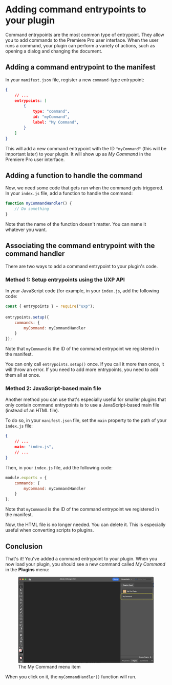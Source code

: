 # Adding command entrypoints to your plugin

Command entrypoints are the most common type of entrypoint. They allow you to add commands to the Premiere Pro user interface. When the user runs a command, your plugin can perform a variety of actions, such as opening a dialog and changing the document.

## Adding a command entrypoint to the manifest

In your `manifest.json` file, register a new `command`-type entrypoint:

```json
{
    // ...
    entrypoints: [
        {
            type: "command",
            id: "myCommand",
            label: "My Command",
        }
    ]
}
```

This will add a new command entrypoint with the ID `"myCommand"` (this will be important later) to your plugin. It will show up as _My Command_ in the Premiere Pro user interface.

## Adding a function to handle the command

Now, we need some code that gets run when the command gets triggered. In your `index.js` file, add a function to handle the command:

```js
function myCommandHandler() {
    // Do something
}
```

Note that the name of the function doesn't matter. You can name it whatever you want.

## Associating the command entrypoint with the command handler

There are two ways to add a command entrypoint to your plugin's code.

### Method 1: Setup entrypoints using the UXP API

In your JavaScript code (for example, in your `index.js`, add the following code:

```js
const { entrypoints } = require("uxp");

entrypoints.setup({
    commands: {
        myCommand: myCommandHandler
    }
});
```

Note that `myCommand` is the ID of the command entrypoint we registered in the manifest.

<InlineAlert slots="text" />

You can only call `entrypoints.setup()` once. If you call it more than once, it will throw an error. If you need to add more entrypoints, you need to add them all at once.

### Method 2: JavaScript-based main file

Another method you can use that's especially useful for smaller plugins that only contain command entrypoints is to use a JavaScript-based main file (instead of an HTML file).

To do so, in your `manifest.json` file, set the `main` property to the path of your `index.js` file:

```json
{
    // ...
    main: "index.js",
    // ...
}
```

Then, in your `index.js` file, add the following code:

```js
module.exports = {
    commands: {
        myCommand: myCommandHandler
    }
};
```

Note that `myCommand` is the ID of the command entrypoint we registered in the manifest.

Now, the HTML file is no longer needed. You can delete it. This is especially useful when converting scripts to plugins.

## Conclusion

That's it! You've added a command entrypoint to your plugin. When you now load your plugin, you should see a new command called _My Command_ in the **Plugins** menu:

<figure>
  <img src="command-plugin.png" alt="Screenshot of the Plugins menu with the My Command menu item highlighted" />
  <figcaption>The My Command menu item</figcaption>
</figure>

When you click on it, the `myCommandHandler()` function will run.
